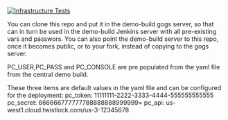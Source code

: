 [![Infrastructure Tests](https://www.bridgecrew.cloud/badges/github/rbenavente/shiftleftdemo/pci_dss_v321)](https://www.bridgecrew.cloud/link/badge?vcs=github&fullRepo=rbenavente%2Fshiftleftdemo&benchmark=PCI-DSS+V3.2.1)

You can clone this repo and put it in the demo-build gogs server, so that can in turn be used in the demo-build Jenkins server with all pre-existing vars and passwors.
You can also point the demo-build server to this repo, once it becomes public, or to your fork, instead of copying to the gogs server.


PC_USER,PC_PASS and PC_CONSOLE are pre populated from the yaml file from the central demo build. 


These three items are default values in the yaml file and can be configured for the deployment:
  pc_token: 11111111-2222-3333-4444-555555555555
  pc_secret: 666666777777788888888999999=
  pc_api: us-west1.cloud.twistlock.com/us-3-12345678
